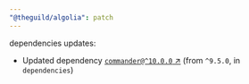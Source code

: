 ```yaml
---
"@theguild/algolia": patch
---
```

dependencies updates:
  - Updated dependency [`commander@^10.0.0` ↗︎](https://www.npmjs.com/package/commander/v/10.0.0) (from `^9.5.0`, in `dependencies`)
